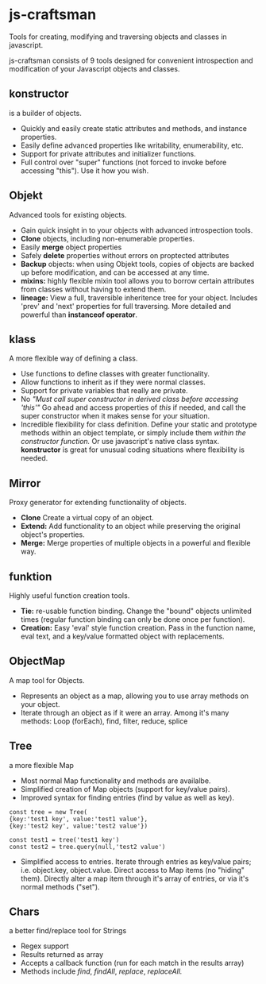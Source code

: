 # js-craftsman

Tools for creating, modifying and traversing objects and classes in javascript.

js-craftsman consists of 9 tools designed for convenient introspection and modification of your Javascript objects and classes.

## konstructor
is a builder of objects. 
- Quickly and easily create static attributes and methods, and instance properties.
- Easily define advanced properties like writability, enumerability, etc.
- Support for private attributes and initializer functions.
- Full control over "super" functions (not forced to invoke before accessing "this"). Use it how you wish.
 
## Objekt
Advanced tools for existing objects.
- Gain quick insight in to your objects with advanced introspection tools.
- **Clone** objects, including non-enumerable properties.
- Easily **merge** object properties
- Safely **delete** properties without errors on proptected attributes
- **Backup** objects: when using Objekt tools, copies of objects are backed up before modification, and can be accessed at any time.
- **mixins:** highly flexible mixin tool allows you to borrow certain attributes from classes without having to extend them.
- **lineage:** View a full, traversible inheritence tree for your object. Includes 'prev' and 'next' properties for full traversing.
More detailed and powerful than **instanceof operator**.

## klass
A more flexible way of defining a class.
- Use functions to define classes with greater functionality.
- Allow functions to inherit as if they were normal classes.
- Support for private variables that really are private.
- No *"Must call super constructor in derived class before accessing 'this'"* Go ahead and access properties of *this* if needed, and call the super constructor when it makes sense for your situation.
- Incredible flexibility for class definition. Define your static and prototype methods within an object template, or simply include them *within the constructor function.* Or use javascript's native class syntax. **konstructor** is great for unusual coding situations where flexibility is needed.

## Mirror
Proxy generator for extending functionality of objects.
- **Clone** Create a virtual copy of an object.
- **Extend:** Add functionality to an object while preserving the original object's properties.
- **Merge:** Merge properties of multiple objects in a powerful and flexible way.

## funktion
Highly useful function creation tools.
- **Tie:** re-usable function binding. Change the "bound" objects unlimited times (regular function binding can only be done once per function).
- **Creation:** Easy 'eval' style function creation. Pass in the function name, eval text, and a key/value formatted object with replacements.

## ObjectMap
A map tool for Objects. 
- Represents an object as a map, allowing you to use array methods on your object.
- Iterate through an object as if it were an array.
Among it's many methods: Loop (forEach), find, filter, reduce, splice

## Tree
a more flexible Map
- Most normal Map functionality and methods are availalbe.
- Simplified creation of Map objects (support for key/value pairs).
- Improved syntax for finding entries (find by value as well as key).
```
const tree = new Tree(
{key:'test1 key', value:'test1 value'},
{key:'test2 key', value:'test2 value'})

const test1 = tree('test1 key')
const test2 = tree.query(null,'test2 value')
```
- Simplified access to entries. Iterate through entries as key/value pairs; i.e. object.key, object.value. Direct access to Map items (no "hiding" them). Directly alter a map item through it's array of entries, or via it's normal methods ("set").

## Chars
a better find/replace tool for Strings
- Regex support
- Results returned as array
- Accepts a callback function (run for each match in the results array)
- Methods include *find*, *findAll*, *replace*, *replaceAll.*

